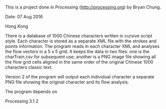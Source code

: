 This is a project done in Processing (http://processing.org) by Bryan Chung.

Date: 07 Aug 2016

Hong Kong


There is a database of 1000 Chinese characters written in cursive script style. Each character is stored as a separate XML file with the strokes and points information. The program reads in each character XML and analyses the flow vectors in a 5 x 5 grid. It keeps the data in two files: one is the charTrain.csv for subsequent use; another is a PNG image file showing all the flow grid cells aligned in the same order of the original Chinese 1000 characters classic text. 

Version 2 of the program will output each individual character a separate PNG file showing the original character and its flow analysis.

The program depends on

Processing 3.1.2

